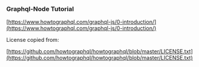 ### Graphql-Node Tutorial

[https://www.howtographql.com/graphql-js/0-introduction/](https://www.howtographql.com/graphql-js/0-introduction/)

License copied from:

[https://github.com/howtographql/howtographql/blob/master/LICENSE.txt](https://github.com/howtographql/howtographql/blob/master/LICENSE.txt)
